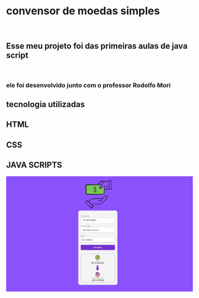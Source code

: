 <h1>convensor de moedas simples </h1>
<br>
<h2>Esse meu projeto foi das primeiras aulas de java script</h2>
<br>
<h3> ele foi desenvolvido junto com o professor Rodolfo Mori</h3>
<h2>tecnologia utilizadas</h2>
<h2>HTML</h2>
<h2>CSS</h2>
<h2>JAVA SCRIPTS</h2>
<img src="devtreinos/assets/Convert Money.png">

